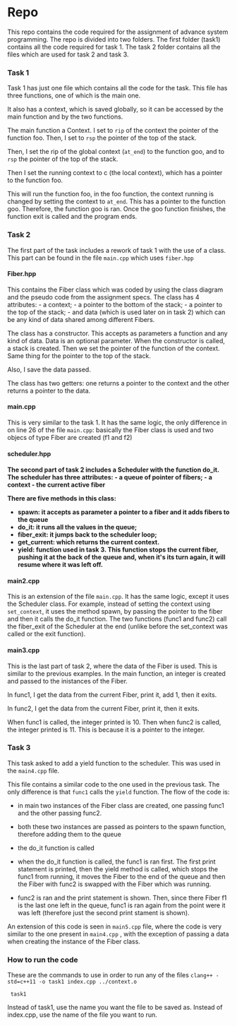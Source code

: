 <h1>Repo</h1>
This repo contains the code required for the assignment of advance system programming. The repo is divided into two folders.
The first folder (task1) contains all the code required for task 1. The task 2 folder contains all the files which are used for task 2 and task 3.

<h3>Task 1</h3>
Task 1 has just one file which contains all the code for the task. This file has three functions, one of which is the main one.

It also has a context, which is saved globally, so it can be accessed by the main function and by the two functions.

The main function a Context. I set to <code>rip</code> of the context the pointer of the function foo. 
Then, I set to <code>rsp</code> the pointer of the top of the stack.

Then, I set the rip of the global context (<code>at_end</code>) to the function goo, and to <code>rsp</code> the pointer of the top of the stack. 

Then I set the running context to c (the local context), which has a pointer to the function foo.

This will run the function foo, in the foo function, the context running is changed by setting the context to <code>at_end</code>. This has a pointer to the function goo. Therefore, the function goo is ran. 
Once the goo function finishes, the function exit is called and the program ends.

<h3>Task 2</h3>

The first part of the task includes a rework of task 1 with the use of a class. This part can be found in the file <code>main.cpp</code> which uses <code>fiber.hpp</code>

<h4>Fiber.hpp</h4>
This contains the Fiber class which was coded by using the class diagram and the pseudo code from the assignment specs. 
The class has 4 attributes:
- a context;
- a pointer to the bottom of the stack;
- a pointer to the top of the stack;
- and data (which is used later on in task 2) which can be any kind of data shared among different Fibers.

The class has a constructor. This accepts as parameters a function and any kind of data. Data is an optional parameter. 
When the constructor is called, a stack is created. Then we set the pointer of the function of the context. Same thing for the pointer to the top of the stack.

Also, I save the data passed.

The class has two getters: one returns a pointer to the context and the other returns a pointer to the data.

<h4> main.cpp </h4>
This is very similar to the task 1. It has the same logic, the only difference in on line 26 of the file <code>main.cpp</code>: basically the Fiber class is used and two objecs of type Fiber are created (f1 and f2)

<h4> scheduler.hpp <h4>
The second part of task 2 includes a Scheduler with the function do_it. The scheduler has three attributes:
- a queue of pointer of fibers;
- a context
- the current active fiber

There are five methods in this class:
- spawn: it accepts as parameter a pointer to a fiber and it adds fibers to the queue
- do_it: it runs all the values in the queue;
- fiber_exit: it jumps back to the scheduler loop;
- get_current: which returns the current context.
- yield: function used in task 3. This function stops the current fiber, pushing it at the back of the queue and, when it's its turn again, it will resume where it was left off.

<h4>main2.cpp</h4>
This is an extension of the file <code>main.cpp</code>. It has the same logic, except it uses the Scheduler class. For example, instead of setting the context using <code>set_context</code>, it uses the method spawn, by passing the pointer to the fiber and then it calls the do_it function. The two functions (func1 and func2) call the fiber_exit of the Scheduler at the end (unlike before the set_context was called or the exit function).


<h4>main3.cpp</h4>
This is the last part of task 2, where the data of the Fiber is used. This is similar to the previous examples. In the main function, an integer is created and passed to the inistances of the Fiber.

In func1, I get the data from the current Fiber, print it, add 1, then it exits.

In func2, I get the data from the current Fiber, print it, then it exits.

When func1 is called, the integer printed is 10. Then when func2 is called, the integer printed is 11.
This is because it is a pointer to the integer. 

<h3>Task 3</h3>
This task asked to add a yield function to the scheduler. This was used in the <code>main4.cpp</code> file.

This file contains a similar code to the one used in the previous task. The only difference is that <code>func1</code> calls the <code>yield</code> function. 
The flow of the code is:
- in main two instances of the Fiber class are created, one passing func1 and the other passing func2.

- both these two instances are passed as pointers to the spawn function, therefore adding them to the queue

- the do_it function is called

- when the do_it function is called, the func1 is ran first. The first print statement is printed, then the yield method is called, which stops the func1 from running, it moves the Fiber to the end of the queue and then the Fiber with func2 is swapped with the Fiber which was running.

- func2 is ran and the print statement is shown. Then, since there Fiber f1 is the last one left in the queue, func1 is ran again from the point were it was left (therefore just the second print stament is shown).

An extension of this code is seen in <code>main5.cpp</code> file, where the code is very similar to the one present in <code>main4.cpp</code> , with the exception of passing a data when creating the instance of the Fiber class.

<h3>How to run the code</h3>
These are the commands to use in order to run any of the files
<code>clang++ -std=c++11 -o task1 index.cpp ../context.o</code>

<code> task1 </code>

Instead of task1, use the name you want the file to be saved as.
Instead of index.cpp, use the name of the file you want to run.